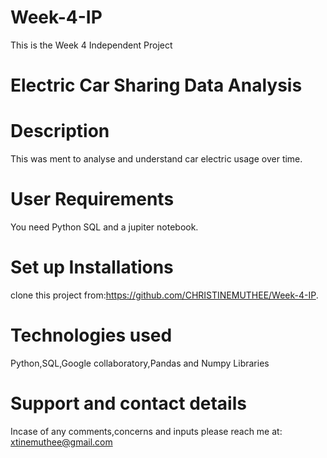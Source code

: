 # Week-4-IP
This is the Week 4 Independent Project 
# Electric Car Sharing Data Analysis
# Description
This was ment to analyse and understand car electric usage over time.
# User Requirements
You need Python SQL and a jupiter notebook.
# Set up Installations
clone this project from:https://github.com/CHRISTINEMUTHEE/Week-4-IP.
# Technologies used
Python,SQL,Google collaboratory,Pandas and Numpy Libraries
# Support and contact details
Incase of any comments,concerns and inputs please reach me at:
xtinemuthee@gmail.com 
